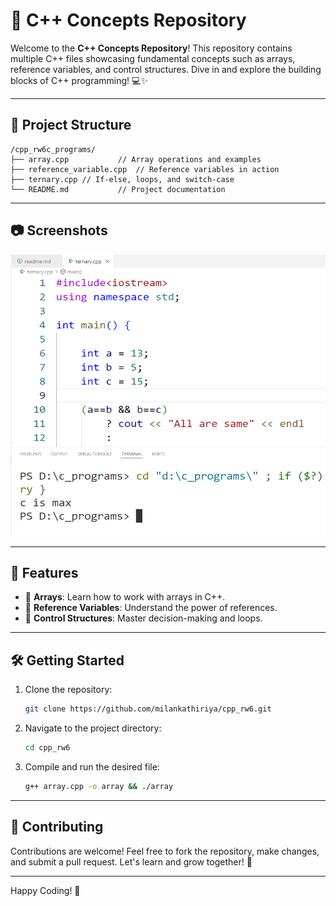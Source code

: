 # 🚀 C++ Concepts Repository

Welcome to the **C++ Concepts Repository**! This repository contains multiple C++ files showcasing fundamental concepts such as arrays, reference variables, and control structures. Dive in and explore the building blocks of C++ programming! 💻✨

---

## 📂 Project Structure

```
/cpp_rw6c_programs/
├── array.cpp           // Array operations and examples
├── reference_variable.cpp  // Reference variables in action
├── ternary.cpp // If-else, loops, and switch-case
└── README.md           // Project documentation
```

---

## 📷 Screenshots

<img src="array_pic.png" width="800px" height="450px" />

---

## 📜 Features

- 🧮 **Arrays**: Learn how to work with arrays in C++.
- 🔗 **Reference Variables**: Understand the power of references.
- 🔄 **Control Structures**: Master decision-making and loops.

---

## 🛠️ Getting Started

1. Clone the repository:
    ```bash
    git clone https://github.com/milankathiriya/cpp_rw6.git
    ```
2. Navigate to the project directory:
    ```bash
    cd cpp_rw6
    ```
3. Compile and run the desired file:
    ```bash
    g++ array.cpp -o array && ./array
    ```

---

## 🤝 Contributing

Contributions are welcome! Feel free to fork the repository, make changes, and submit a pull request. Let's learn and grow together! 🌟

---

Happy Coding! 🎉